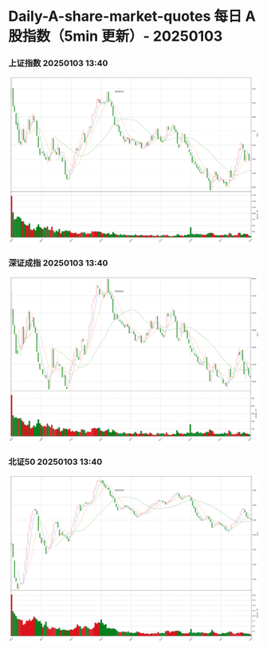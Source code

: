 
# Daily-A-share-market-quotes 每日 A 股指数（5min 更新）- 20250103

### 上证指数 20250103 13:40
![](./fig/2025/1/20250103-sh000001.png)

### 深证成指 20250103 13:40
![](./fig/2025/1/20250103-sz399001.png)

### 北证50 20250103 13:40
![](./fig/2025/1/20250103-bj899050.png)
